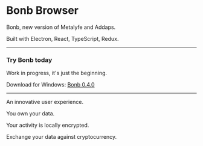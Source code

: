 # Bonb Browser

Bonb, new version of Metalyfe and Addaps.

Built with Electron, React, TypeScript, Redux.

---

### Try Bonb today

Work in progress, it's just the beginning.

Download for Windows: [Bonb 0.4.0](https://github.com/danielfebrero/bonb-web3-browser/raw/master/release/build/Bonb%20Setup%200.4.0.exe)

---

An innovative user experience.

You own your data.

Your activity is locally encrypted.

Exchange your data against cryptocurrency.
